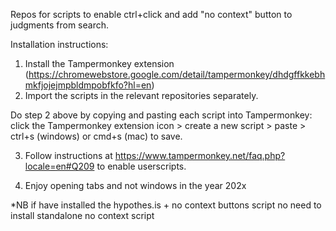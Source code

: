Repos for scripts to enable ctrl+click and add "no context" button to judgments from search.

Installation instructions:

1. Install the Tampermonkey extension (https://chromewebstore.google.com/detail/tampermonkey/dhdgffkkebhmkfjojejmpbldmpobfkfo?hl=en)
2. Import the scripts in the relevant repositories separately.
   
Do step 2 above by copying and pasting each script into Tampermonkey: click the Tampermonkey extension icon > create a new script > paste > ctrl+s (windows) or cmd+s (mac) to save.

3. Follow instructions at https://www.tampermonkey.net/faq.php?locale=en#Q209 to enable userscripts.

4. Enjoy opening tabs and not windows in the year 202x

*NB if have installed the hypothes.is + no context buttons script no need to install standalone no context script
